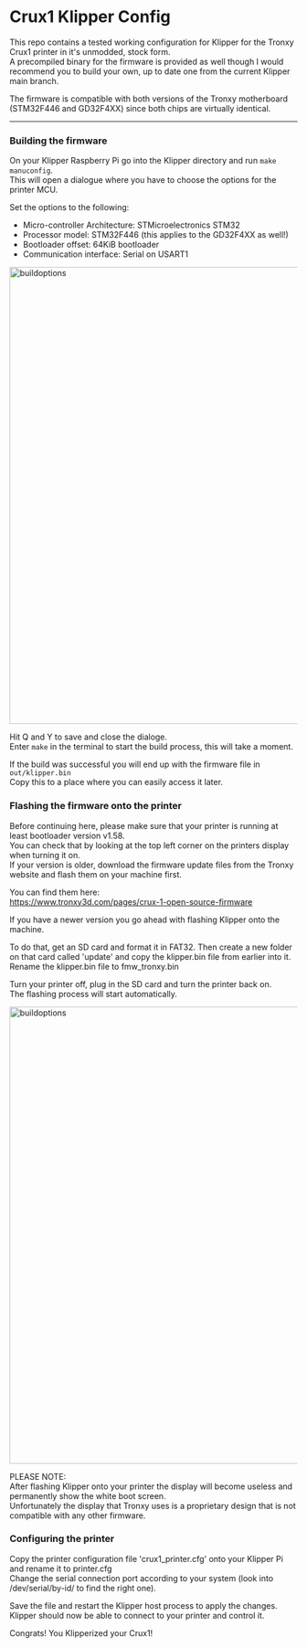 # Crux1 Klipper Config

This repo contains a tested working configuration for Klipper for the Tronxy Crux1 printer in it's unmodded, stock form.  
A precompiled binary for the firmware is provided as well though I would recommend you to build your own, up to date one from the current Klipper main branch.

The firmware is compatible with both versions of the Tronxy motherboard (STM32F446 and GD32F4XX) since both chips are virtually identical.

---

### Building the firmware

On your Klipper Raspberry Pi go into the Klipper directory and run `make manuconfig`.  
This will open a dialogue where you have to choose the options for the printer MCU.

Set the options to the following:  
- Micro-controller Architecture: STMicroelectronics STM32
- Processor model: STM32F446 (this applies to the GD32F4XX as well!)
- Bootloader offset: 64KiB bootloader
- Communication interface: Serial on USART1

<img src="https://i.imgur.com/8Z3y4qH.png" alt="buildoptions" width="800"/>

Hit Q and Y to save and close the dialoge.  
Enter `make` in the terminal to start the build process, this will take a moment.

If the build was successful you will end up with the firmware file in `out/klipper.bin`  
Copy this to a place where you can easily access it later.

### Flashing the firmware onto the printer

Before continuing here, please make sure that your printer is running at least bootloader version v1.58.  
You can check that by looking at the top left corner on the printers display when turning it on.  
If your version is older, download the firmware update files from the Tronxy website and flash them on your machine first.

You can find them here:  
https://www.tronxy3d.com/pages/crux-1-open-source-firmware

If you have a newer version you go ahead with flashing Klipper onto the machine.

To do that, get an SD card and format it in FAT32.
Then create a new folder on that card called 'update' and copy the klipper.bin file from earlier into it.
Rename the klipper.bin file to fmw_tronxy.bin

Turn your printer off, plug in the SD card and turn the printer back on.  
The flashing process will start automatically.

<img src="https://i.imgur.com/Zz7qmyl.jpeg" alt="buildoptions" width="800"/>

PLEASE NOTE:  
After flashing Klipper onto your printer the display will become useless and permanently show the white boot screen.  
Unfortunately the display that Tronxy uses is a proprietary design that is not compatible with any other firmware.

### Configuring the printer

Copy the printer configuration file 'crux1_printer.cfg' onto your Klipper Pi and rename it to printer.cfg  
Change the serial connection port according to your system (look into /dev/serial/by-id/ to find the right one).

Save the file and restart the Klipper host process to apply the changes.  
Klipper should now be able to connect to your printer and control it.

Congrats! You Klipperized your Crux1!
